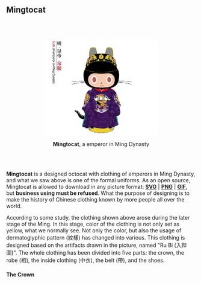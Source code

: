 ## Mingtocat

<br />
<br />

<p align="center">
  <img alt="Lerna" src="./Mingtocat.gif" width="60%">
</p>

<p align="center">
  <strong>Mingtocat</strong>, a emperor in Ming Dynasty
</p>

<br />
<br />

**Mingtocat** is a designed octocat with clothing of emperors in Ming Dynasty, and what we saw above is one of the formal uniforms. As an open source, Mingtocat is allowed to download in any picture format: [**SVG**](https://rawgit.com/aleen42/mingtocat/master/Mingtocat.svg) | [**PNG**](https://raw.githubusercontent.com/aleen42/mingtocat/master/Mingtocat.png) | [**GIF**](https://raw.githubusercontent.com/aleen42/mingtocat/master/Mingtocat.gif), but **business using must be refused**. What the purpose of designing is to make the history of Chinese clothing known by more people all over the world.

According to some study, the clothing shown above arose during the later stage of the Ming. In this stage, color of the clothing is not only set as yellow, what we normally see. Not only the color, but also the usage of dermatoglyphic pattern (紋樣) has changed into various. This clothing is designed based on the artifacts drawn in the picture, named "Ru Bi (入跸圖)". The whole clothing has been divided into five parts: the crown, the robe (袍), the inside clothing (中衣), the belt (帶), and the shoes.

#### The Crown
